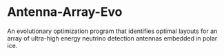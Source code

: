 # Antenna-Array-Evo
An evolutionary optimization program that identifies optimal layouts for an array of ultra-high energy neutrino detection antennas embedded in polar ice.
